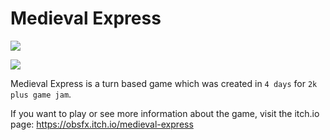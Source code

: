# Medieval Express

![](https://raw.githubusercontent.com/obsfx/2kplus-jam-medival-express/master/media/cover.jpg)

![](https://raw.githubusercontent.com/obsfx/2kplus-jam-medival-express/master/media/demo.gif)

Medieval Express is a turn based game which was created in `4 days` for `2k plus game jam`.

If you want to play or see more information about the game, visit the itch.io page: https://obsfx.itch.io/medieval-express
